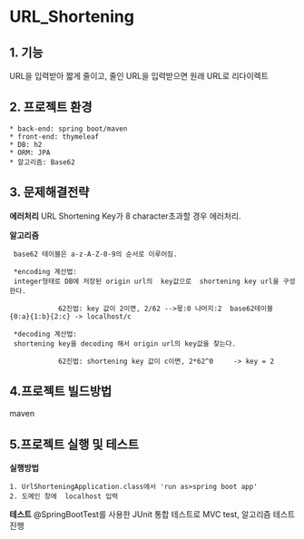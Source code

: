 # URL_Shortening
## 1. 기능

URL을 입력받아 짧게 줄이고, 줄인 URL을 입력받으면 원래 URL로 리다이렉트 


## 2. 프로젝트 환경 
```
* back-end: spring boot/maven
* front-end: thymeleaf
* DB: h2
* ORM: JPA
* 알고리즘: Base62 
```

## 3. 문제해결전략


 **에러처리**
 URL Shortening Key가 8 character초과할 경우 에러처리.
 

 **알고리즘**
  ```
   base62 테이블은 a-z-A-Z-0-9의 순서로 이루어짐.
 
   *encoding 계산법: 
   integer형태로 DB에 저장된 origin url의  key값으로  shortening key url을 구성한다.
 
              62진법: key 값이 2이면, 2/62 -->몫:0 나머지:2  base62테이블 {0:a}{1:b}{2:c} -> localhost/c
                
   *decoding 계산법: 
   shortening key을 decoding 해서 origin url의 key값을 찾는다.
  
              62진법: shortening key 값이 c이면, 2*62^0     -> key = 2
```
## 4.프로젝트 빌드방법
  maven
  
  
## 5.프로젝트 실행 및 테스트
  
  
  **실행방법**
  ```
  1. UrlShorteningApplication.class에서 'run as>spring boot app'  
  2. 도메인 창에  localhost 입력
  ```
  
  **테스트**
  @SpringBootTest를 사용한 JUnit 통합 테스트로 MVC test, 알고리즘 테스트 진행
